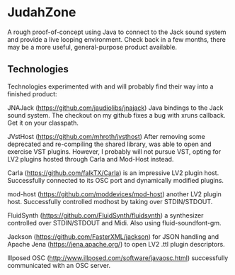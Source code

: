 # JudahZone

A rough proof-of-concept using Java to connect to the Jack sound system and provide a live looping environment. Check back in a few months, there may be a more useful, general-purpose product available.

## Technologies

Technologies experimented with and will probably find their way into a finished product:

JNAJack (https://github.com/jaudiolibs/jnajack) Java bindings to the Jack sound system.  The checkout on my github fixes a bug with xruns callback. Get it on your classpath.

JVstHost (https://github.com/mhroth/jvsthost) After removing some deprecated and re-compiling the shared library, was able to open and exercise VST plugins.  However, I probably will not pursue VST, opting for LV2 plugins hosted through Carla and Mod-Host instead.  

Carla (https://github.com/falkTX/Carla) is an impressive LV2 plugin host.  Successfully connected to its OSC port and dynamically modified plugins.

mod-host (https://github.com/moddevices/mod-host) another LV2 plugin host. Successfully controlled modhost by taking over STDIN/STDOUT.  

FluidSynth (https://github.com/FluidSynth/fluidsynth) a synthesizer controlled over STDIN/STDOUT and Midi.
Also using fluid-soundfont-gm.

Jackson (https://github.com/FasterXML/jackson) for JSON handling and
Apache Jena (https://jena.apache.org/) to open LV2 .ttl plugin descriptors.

Illposed OSC (http://www.illposed.com/software/javaosc.html) successfully communicated with an OSC server.


##   
 
